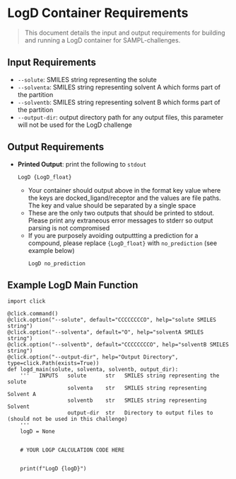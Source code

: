# LogD Container Requirements
> This document details the input and output requirements for building and running a LogD container for SAMPL-challenges.

## Input Requirements
* `--solute`: SMILES string representing the solute
* `--solventa`: SMILES string representing solvent A which forms part of the partition
* `--solventb`: SMILES string representing solvent B which forms part of the partition
* `--output-dir`: output directory path for any output files, this parameter will not be used for the LogD challenge

## Output Requirements
* **Printed Output**: print the following to `stdout`
    ```
    LogD {LogD_float}
    ```
    * Your container should output above in the format key value where the keys are docked_ligand/receptor and the values are file paths. The key and value should be separated by a single space
    * These are the only two outputs that should be printed to stdout. Please print any extraneous error messages to stderr so output parsing is not compromised
    * If you are purposely avoiding outputtting a prediction for a compound, please replace `{LogD_float}` with `no_prediction` (see example below)
        ```
        LogD no_prediction
        ```


## Example LogD Main Function
```
import click

@click.command()
@click.option("--solute", default="CCCCCCCCO", help="solute SMILES string")
@click.option("--solventa", default="O", help="solventA SMILES string")
@click.option("--solventb", default="CCCCCCCCO", help="solventB SMILES string")
@click.option("--output-dir", help="Output Directory", type=click.Path(exists=True))
def logd_main(solute, solventa, solventb, output_dir):
    '''   INPUTS   solute      str   SMILES string representing the solute
                   solventa    str   SMILES string representing Solvent A
                   solventb    str   SMILES string representing Solvent 
                   output-dir  str   Directory to output files to (should not be used in this challenge)
    '''
    logD = None
    
    
    # YOUR LOGP CALCULATION CODE HERE
    

    print(f"LogD {logD}")
    
```
